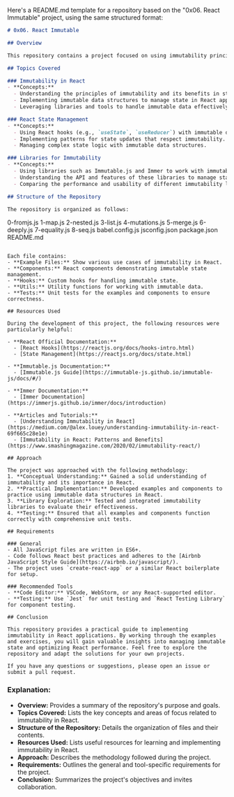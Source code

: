 Here's a README.md template for a repository based on the "0x06. React Immutable" project, using the same structured format:

```markdown
# 0x06. React Immutable

## Overview

This repository contains a project focused on using immutability principles in React. The goal of this project is to demonstrate the application of immutable data structures and state management in React applications to enhance performance and maintainability. The project includes various examples and exercises to help understand and implement immutability concepts in React.

## Topics Covered

### Immutability in React
- **Concepts:**
  - Understanding the principles of immutability and its benefits in state management.
  - Implementing immutable data structures to manage state in React applications.
  - Leveraging libraries and tools to handle immutable data effectively.

### React State Management
- **Concepts:**
  - Using React hooks (e.g., `useState`, `useReducer`) with immutable data.
  - Implementing patterns for state updates that respect immutability.
  - Managing complex state logic with immutable data structures.

### Libraries for Immutability
- **Concepts:**
  - Using libraries such as Immutable.js and Immer to work with immutable data.
  - Understanding the API and features of these libraries to manage state efficiently.
  - Comparing the performance and usability of different immutability libraries.

## Structure of the Repository

The repository is organized as follows:

```
0-fromjs.js
1-map.js
2-nested.js
3-list.js
4-mutations.js
5-merge.js
6-deeply.js
7-equality.js
8-seq.js
babel.config.js
jsconfig.json
package.json
README.md
```

Each file contains:
- **Example Files:** Show various use cases of immutability in React.
- **Components:** React components demonstrating immutable state management.
- **Hooks:** Custom hooks for handling immutable state.
- **Utils:** Utility functions for working with immutable data.
- **Tests:** Unit tests for the examples and components to ensure correctness.

## Resources Used

During the development of this project, the following resources were particularly helpful:

- **React Official Documentation:**
  - [React Hooks](https://reactjs.org/docs/hooks-intro.html)
  - [State Management](https://reactjs.org/docs/state.html)

- **Immutable.js Documentation:**
  - [Immutable.js Guide](https://immutable-js.github.io/immutable-js/docs/#/)

- **Immer Documentation:**
  - [Immer Documentation](https://immerjs.github.io/immer/docs/introduction)

- **Articles and Tutorials:**
  - [Understanding Immutability in React](https://medium.com/@alex.louey/understanding-immutability-in-react-69f665c28e1e)
  - [Immutability in React: Patterns and Benefits](https://www.smashingmagazine.com/2020/02/immutability-react/)

## Approach

The project was approached with the following methodology:
1. **Conceptual Understanding:** Gained a solid understanding of immutability and its importance in React.
2. **Practical Implementation:** Developed examples and components to practice using immutable data structures in React.
3. **Library Exploration:** Tested and integrated immutability libraries to evaluate their effectiveness.
4. **Testing:** Ensured that all examples and components function correctly with comprehensive unit tests.

## Requirements

### General
- All JavaScript files are written in ES6+.
- Code follows React best practices and adheres to the [Airbnb JavaScript Style Guide](https://airbnb.io/javascript/).
- The project uses `create-react-app` or a similar React boilerplate for setup.

### Recommended Tools
- **Code Editor:** VSCode, WebStorm, or any React-supported editor.
- **Testing:** Use `Jest` for unit testing and `React Testing Library` for component testing.

## Conclusion

This repository provides a practical guide to implementing immutability in React applications. By working through the examples and exercises, you will gain valuable insights into managing immutable state and optimizing React performance. Feel free to explore the repository and adapt the solutions for your own projects.

If you have any questions or suggestions, please open an issue or submit a pull request.
```

### Explanation:
- **Overview:** Provides a summary of the repository's purpose and goals.
- **Topics Covered:** Lists the key concepts and areas of focus related to immutability in React.
- **Structure of the Repository:** Details the organization of files and their contents.
- **Resources Used:** Lists useful resources for learning and implementing immutability in React.
- **Approach:** Describes the methodology followed during the project.
- **Requirements:** Outlines the general and tool-specific requirements for the project.
- **Conclusion:** Summarizes the project's objectives and invites collaboration.